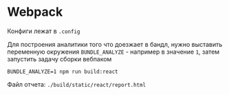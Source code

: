 # Webpack

Конфиги лежат в `.config`

Для построения аналитики того что доезжает в бандл, нужно выставить переменную окружения `BUNDLE_ANALYZE` - например в значение `1`, затем запустить задачу сборки вебпаком

```
BUNDLE_ANALYZE=1 npm run build:react
```

Файл отчета: `./build/static/react/report.html`
